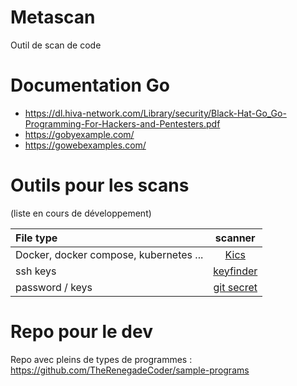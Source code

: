 # Metascan
Outil de scan de code


# Documentation Go

- https://dl.hiva-network.com/Library/security/Black-Hat-Go_Go-Programming-For-Hackers-and-Pentesters.pdf
- https://gobyexample.com/
- https://gowebexamples.com/

# Outils pour les scans

(liste en cours de développement)

| File type | scanner |
| :--- | :---: |
| Docker, docker compose, kubernetes ... | [Kics](https://github.com/Checkmarx/kics)|
| ssh keys | [keyfinder](https://github.com/CERTCC/keyfinder)|
| password / keys | [git secret](https://github.com/awslabs/git-secrets)|

# Repo pour le dev

Repo avec pleins de types de programmes : https://github.com/TheRenegadeCoder/sample-programs
